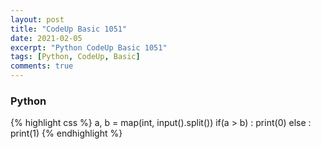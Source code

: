 ```yaml
---
layout: post
title: "CodeUp Basic 1051"
date: 2021-02-05
excerpt: "Python CodeUp Basic 1051"
tags: [Python, CodeUp, Basic]
comments: true
---
```


### Python
{% highlight css %}
a, b = map(int, input().split())
if(a > b) : print(0)
else : print(1)
{% endhighlight %}